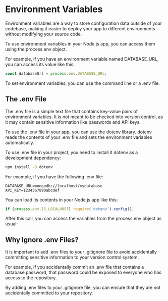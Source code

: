 # Environment Variables

Environment variables are a way to store configuration data outside of your codebase, making it easier to deploy your app to different environments without modifying your source code.

To use environment variables in your Node.js app, you can access them using the process.env object.

For example, if you have an environment variable named DATABASE_URL, you can access its value like this:

```Javascript
const databaseUrl = process.env.DATABASE_URL;
```

To set environment variables, you can use the command line or a .env file.

## The .env File

The .env file is a simple text file that contains key-value pairs of environment variables. It is not meant to be checked into version control, as it may contain sensitive information like passwords and API keys.

To use the .env file in your app, you can use the dotenv library. dotenv reads the contents of your .env file and sets the environment variables automatically.

To use .env file in your project, you need to install it dotenv as a development dependency:

```Bash
npm install -D dotenv
```

For example, if you have the following .env file:


```
DATABASE_URL=mongodb://localhost/mydatabase
API_KEY=1234567890abcdef
```

You can load its contents in your Node.js app like this:

```Javascript
if (process.env.IS_LOCALHOST) require('dotenv').config();
```

After this call, you can access the variables from the process.env object as usual:

## Why Ignore .env Files?
It is important to add .env files to your .gitignore file to avoid accidentally committing sensitive information to your version control system.

For example, if you accidentally commit an .env file that contains a database password, that password could be exposed to everyone who has access to the repository.

By adding .env files to your .gitignore file, you can ensure that they are not accidentally committed to your repository.
